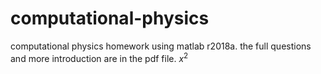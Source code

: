 # computational-physics
computational physics homework using matlab r2018a.
the full questions and more introduction are in the pdf file.
$x^{2}$
